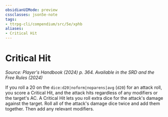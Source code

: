 ```yaml
---
obsidianUIMode: preview
cssclasses: json5e-note
tags:
- ttrpg-cli/compendium/src/5e/xphb
aliases:
- Critical Hit
---
```

# Critical Hit
*Source: Player's Handbook (2024) p. 364. Available in the <span title='Systems Reference Document (5.2)'>SRD</span> and the Free Rules (2024)* 

If you roll a 20 on the `dice:d20|noform|noparens|avg` (`d20`) for an attack roll, you score a Critical Hit, and the attack hits regardless of any modifiers or the target's AC. A Critical Hit lets you roll extra dice for the attack's damage against the target. Roll all of the attack's damage dice twice and add them together. Then add any relevant modifiers.